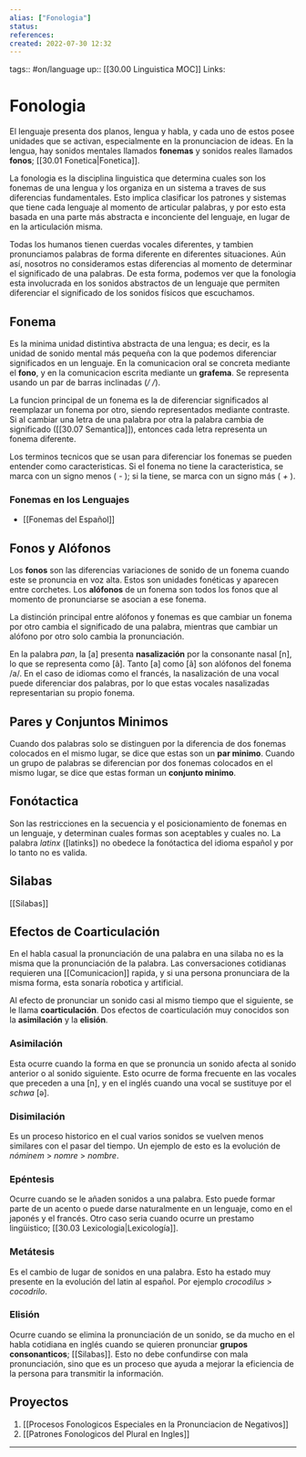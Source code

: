 ```yaml
---
alias: ["Fonologia"]
status:
references:
created: 2022-07-30 12:32
---
```

tags:: #on/language 
up:: [[30.00 Linguistica MOC]]
Links:
# Fonologia
El lenguaje presenta dos planos, lengua y habla, y cada uno de estos posee unidades que se activan, especialmente en la pronunciacion de ideas. En la lengua, hay sonidos mentales llamados **fonemas** y sonidos reales llamados **fonos**; [[30.01 Fonetica|Fonetica]].

La fonologia es la disciplina linguistica que determina cuales son los fonemas de una lengua y los organiza en un sistema a traves de sus diferencias fundamentales. Esto implica clasificar los patrones y sistemas que tiene cada lenguaje al momento de articular palabras, y por esto esta basada en una parte más abstracta e inconciente del lenguaje, en lugar de en la articulación misma.

Todas los humanos tienen cuerdas vocales diferentes, y tambien pronunciamos palabras de forma diferente en diferentes situaciones. Aún así, nosotros no consideramos estas diferencias al momento de determinar el significado de una palabras. De esta forma, podemos ver que la fonologia esta involucrada en los sonidos abstractos de un lenguaje que permiten diferenciar el significado de los sonidos físicos que escuchamos.

## Fonema
Es la minima unidad distintiva abstracta de una lengua; es decir, es la unidad de sonido mental más pequeña con la que podemos diferenciar significados en un lenguaje. En la comunicacion oral se concreta mediante el **fono**, y en la comunicacion escrita mediante un **grafema**. Se representa usando un par de barras inclinadas (*/ /*).

La funcion principal de un fonema es la de diferenciar significados al reemplazar un fonema por otro, siendo representados mediante contraste. Si al cambiar una letra de una palabra por otra la palabra cambia de significado ([[30.07 Semantica]]), entonces cada letra representa un fonema diferente.

Los terminos tecnicos que se usan para diferenciar los fonemas se pueden entender como caracteristicas. Si el fonema no tiene la caracteristica, se marca con un signo menos ( *-* ); si la tiene, se marca con un signo más ( *+* ).

### Fonemas en los Lenguajes
- [[Fonemas del Español]]

## Fonos y Alófonos
Los **fonos** son las diferencias variaciones de sonido de un fonema cuando este se pronuncia en voz alta. Estos son unidades fonéticas y aparecen entre corchetes. Los **alófonos** de un fonema son todos los fonos que al momento de pronunciarse se asocian a ese fonema.

La distinción principal entre alófonos y fonemas es que cambiar un fonema por otro cambia el significado de una palabra, mientras que cambiar un alófono por otro solo cambia la pronunciación.

En la palabra *pan*, la [a] presenta **nasalización** por la consonante nasal [n], lo que se representa como [ã]. Tanto [a] como [ã] son alófonos del fonema /a/. En el caso de idiomas como el francés, la nasalización de una vocal puede diferenciar dos palabras, por lo que estas vocales nasalizadas representarian su propio fonema.

## Pares y Conjuntos Minimos
Cuando dos palabras solo se distinguen por la diferencia de dos fonemas colocados en el mismo lugar, se dice que estas son un **par minimo**. Cuando un grupo de palabras se diferencian por dos fonemas colocados en el mismo lugar, se dice que estas forman un **conjunto minimo**.

## Fonótactica
Son las restricciones en la secuencia y el posicionamiento de fonemas en un lenguaje, y determinan cuales formas son aceptables y cuales no. La palabra *latinx* ([latinks]) no obedece la fonótactica del idioma español y por lo tanto no es valida.

## Silabas
[[Silabas]] 

## Efectos de Coarticulación
En el habla casual la pronunciación de una palabra en una silaba no es la misma que la pronunciación de la palabra. Las conversaciones cotidianas requieren una [[Comunicacion]] rapida,  y si una persona pronunciara de la misma forma, esta sonaría robotica y artificial.

Al efecto de pronunciar un sonido casi al mismo tiempo que el siguiente, se le llama **coarticulación**. Dos efectos de coarticulación muy conocidos son la **asimilación** y la **elisión**.

### Asimilación
Esta ocurre cuando la forma en que se pronuncia un sonido afecta al sonido anterior o al sonido siguiente. Esto ocurre de forma frecuente en las vocales que preceden a una [n], y en el inglés cuando una vocal se sustituye por el *schwa* [ə].

### Disimilación
Es un proceso historico en el cual varios sonidos se vuelven menos similares con el pasar del tiempo. Un ejemplo de esto es la evolución de *nóminem* > *nomre* > *nombre*.

### Epéntesis
Ocurre cuando se le añaden sonidos a una palabra. Esto puede formar parte de un acento o puede darse naturalmente en un lenguaje, como en el japonés y el francés. Otro caso seria cuando ocurre un prestamo lingüistico; [[30.03 Lexicologia|Lexicología]].

### Metátesis
Es el cambio de lugar de sonidos en una palabra. Esto ha estado muy presente en la evolución del latin al español. Por ejemplo *crocodilus* > *cocodrilo*.

### Elisión
Ocurre cuando se elimina la pronunciación de un sonido, se da mucho en el habla cotidiana en inglés cuando se quieren pronunciar **grupos consonanticos**; [[Silabas]]. Esto no debe confundirse con mala pronunciación, sino que es un proceso que ayuda a mejorar la eficiencia de la persona  para transmitir la información.

## Proyectos
1. [[Procesos Fonologicos Especiales en la Pronunciacion de Negativos]]
2. [[Patrones Fonologicos del Plural en Ingles]]
___
